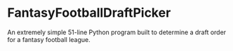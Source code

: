 # FantasyFootballDraftPicker

An extremely simple 51-line Python program built to determine a draft order for a fantasy football league.
